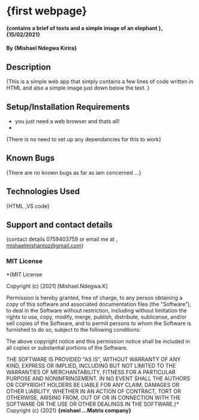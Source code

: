 # {first webpage}
#### {contains a brief of texts and a simple image of an elephant }, {15/02/2021}
#### By **{Mishael Ndegwa Kirira}**
## Description
{This is a simple web app that simply contains a few lines of code written in HTML and also a simple image just down below the text. }
## Setup/Installation Requirements
* you just need a web browser and thats all!
* 
{There is no need to set up any dependancies for this to work}
## Known Bugs
{There are no known bugs as far as iam concerned ...}
## Technologies Used
{HTML ,VS code}
## Support and contact details
{contact details 0759403759 or email me at , mishaelmishantoz@gmail.com}
### MIT License
*{MIT License

Copyright (c) [2021] [Mishael.Ndegwa.K]

Permission is hereby granted, free of charge, to any person obtaining a copy
of this software and associated documentation files (the "Software"), to deal
in the Software without restriction, including without limitation the rights
to use, copy, modify, merge, publish, distribute, sublicense, and/or sell
copies of the Software, and to permit persons to whom the Software is
furnished to do so, subject to the following conditions:

The above copyright notice and this permission notice shall be included in all
copies or substantial portions of the Software.

THE SOFTWARE IS PROVIDED "AS IS", WITHOUT WARRANTY OF ANY KIND, EXPRESS OR
IMPLIED, INCLUDING BUT NOT LIMITED TO THE WARRANTIES OF MERCHANTABILITY,
FITNESS FOR A PARTICULAR PURPOSE AND NONINFRINGEMENT. IN NO EVENT SHALL THE
AUTHORS OR COPYRIGHT HOLDERS BE LIABLE FOR ANY CLAIM, DAMAGES OR OTHER
LIABILITY, WHETHER IN AN ACTION OF CONTRACT, TORT OR OTHERWISE, ARISING FROM,
OUT OF OR IN CONNECTION WITH THE SOFTWARE OR THE USE OR OTHER DEALINGS IN THE
SOFTWARE.}*
Copyright (c) {2021} **{mishael ...Matrix company}**